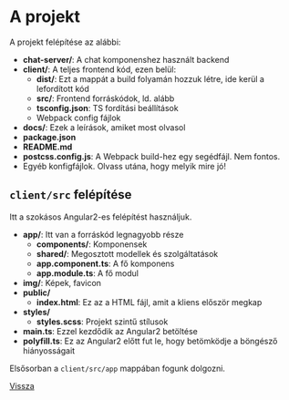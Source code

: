 # A projekt

A projekt felépítése az alábbi:

- **chat-server/**: A chat komponenshez használt backend
- **client/**: A teljes frontend kód, ezen belül:
	- **dist/**: Ezt a mappát a build folyamán hozzuk létre, ide kerül a lefordított kód
	- **src/**: Frontend forráskódok, ld. alább
	- **tsconfig.json**: TS fordítási beállítások
	- Webpack config fájlok
- **docs/**: Ezek a leírások, amiket most olvasol
- **package.json**
- **README.md**
- **postcss.config.js**: A Webpack build-hez egy segédfájl. Nem fontos.
- Egyéb konfigfájlok. Olvass utána, hogy melyik mire jó!


## `client/src` felépítése

Itt a szokásos Angular2-es felépítést használjuk.

- **app/**: Itt van a forráskód legnagyobb része
	- **components/**: Komponensek
	- **shared/**: Megosztott modellek és szolgáltatások
	- **app.component.ts**: A fő komponens
	- **app.module.ts**: A fő modul
- **img/**: Képek, favicon
- **public/**
	- **index.html**: Ez az a HTML fájl, amit a kliens először megkap
- **styles/**
	- **styles.scss**: Projekt szintű stílusok
- **main.ts**: Ezzel kezdődik az Angular2 betöltése
- **polyfill.ts**: Ez az Angular2 előtt fut le, hogy betömködje a böngésző hiányosságait

Elsősorban a `client/src/app` mappában fogunk dolgozni.


[Vissza](index.md)
